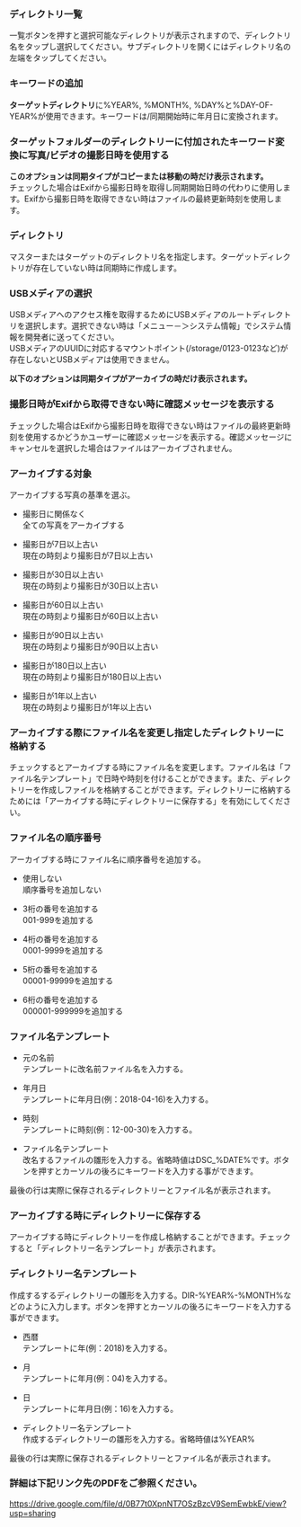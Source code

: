 ### ディレクトリ一覧  
一覧ボタンを押すと選択可能なディレクトリが表示されますので、ディレクトリ名をタップし選択してください。サブディレクトリを開くにはディレクトリ名の左端をタップしてください。 

### キーワードの追加  
**ターゲットディレクトリ**に%YEAR%, %MONTH%, %DAY%と%DAY-OF-YEAR%が使用できます。キーワードは/同期開始時に年月日に変換されます。 

### ターゲットフォルダーのディレクトリーに付加されたキーワード変換に写真/ビデオの撮影日時を使用する  
**このオプションは同期タイプがコピーまたは移動の時だけ表示されます。**  
チェックした場合はExifから撮影日時を取得し同期開始日時の代わりに使用します。Exifから撮影日時を取得できない時はファイルの最終更新時刻を使用します。 

### ディレクトリ  
マスターまたはターゲットのディレクトリ名を指定します。ターゲットディレクトリが存在していない時は同期時に作成します。 

### USBメディアの選択  
USBメディアへのアクセス権を取得するためにUSBメディアのルートディレクトリを選択します。選択できない時は「メニュー－＞システム情報」でシステム情報を開発者に送ってください。  
USBメディアのUUIDに対応するマウントポイント(/storage/0123-0123など)が存在しないとUSBメディアは使用できません。   

**以下のオプションは同期タイプがアーカイブの時だけ表示されます。**  
### 撮影日時がExifから取得できない時に確認メッセージを表示する  
チェックした場合はExifから撮影日時を取得できない時はファイルの最終更新時刻を使用するかどうかユーザーに確認メッセージを表示する。確認メッセージにキャンセルを選択した場合はファイルはアーカイブされません。 

### アーカイブする対象  
アーカイブする写真の基準を選ぶ。  
- 撮影日に関係なく  
  全ての写真をアーカイブする

- 撮影日が7日以上古い  
  現在の時刻より撮影日が7日以上古い

- 撮影日が30日以上古い  
  現在の時刻より撮影日が30日以上古い

- 撮影日が60日以上古い  
  現在の時刻より撮影日が60日以上古い

- 撮影日が90日以上古い  
  現在の時刻より撮影日が90日以上古い

- 撮影日が180日以上古い  
  現在の時刻より撮影日が180日以上古い

- 撮影日が1年以上古い  
  現在の時刻より撮影日が1年以上古い

### アーカイブする際にファイル名を変更し指定したディレクトリーに格納する  
チェックするとアーカイブする時にファイル名を変更します。ファイル名は「ファイル名テンプレート」で日時や時刻を付けることができます。また、ディレクトリーを作成しファイルを格納することができます。ディレクトリーに格納するためには「アーカイブする時にディレクトリーに保存する」を有効にしてください。 

### ファイル名の順序番号  
アーカイブする時にファイル名に順序番号を追加する。  
- 使用しない  
  順序番号を追加しない

- 3桁の番号を追加する  
  001-999を追加する

- 4桁の番号を追加する  
  0001-9999を追加する

- 5桁の番号を追加する  
  00001-99999を追加する

- 6桁の番号を追加する  
  000001-999999を追加する 

### ファイル名テンプレート  
- 元の名前  
  テンプレートに改名前ファイル名を入力する。

- 年月日  
  テンプレートに年月日(例：2018-04-16)を入力する。

- 時刻  
  テンプレートに時刻(例：12-00-30)を入力する。

- ファイル名テンプレート  
  改名するファイルの雛形を入力する。省略時値はDSC_%DATE%です。ボタンを押すとカーソルの後ろにキーワードを入力する事ができます。

最後の行は実際に保存されるディレクトリーとファイル名が表示されます。

### アーカイブする時にディレクトリーに保存する  
アーカイブする時にディレクトリーを作成し格納することができます。チェックすると「ディレクトリー名テンプレート」が表示されます。 

### ディレクトリー名テンプレート  
作成するするディレクトリーの雛形を入力する。DIR-%YEAR%-%MONTH%などのように入力します。ボタンを押すとカーソルの後ろにキーワードを入力する事ができます。  
- 西暦  
  テンプレートに年(例：2018)を入力する。

- 月  
  テンプレートに年月(例：04)を入力する。

- 日  
  テンプレートに年月日(例：16)を入力する。

- ディレクトリー名テンプレート  
  作成するディレクトリーの雛形を入力する。省略時値は%YEAR%

最後の行は実際に保存されるディレクトリーとファイル名が表示されます。

### 詳細は下記リンク先のPDFをご参照ください。  
https://drive.google.com/file/d/0B77t0XpnNT7OSzBzcV9SemEwbkE/view?usp=sharing

 
